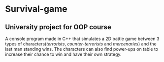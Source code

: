 # Survival-game
## University project for OOP course 

A console program made in C++ that simulates a 2D battle game between 3 types of characters(*terrorists*, *counter-terrorists* and *mercenaries*) and the last man standing wins. The characters can also find power-ups on table to increase their chance to win and have their own strategy.
